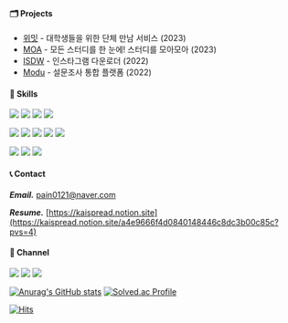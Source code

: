 #### 🗂️ Projects 
- [위밋](https://github.com/SWM-E2I/wemeet-backend) - 대학생들을 위한 단체 만남 서비스 (2023)
- [MOA](https://github.com/Project-MO-A/MOA-Backend) - 모든 스터디를 한 눈에! 스터디를 모아모아 (2023)
- [ISDW](https://github.com/KAispread/Instagram-image-downloader) - 인스타그램 다운로더 (2022)
- [Modu](https://github.com/KAispread/ModuForms) - 설문조사 통합 플랫폼 (2022)


#### 🔨 Skills
<a target="_blank"><img src="https://img.shields.io/badge/Java-437291?style=for-the-badge&logo=openjdk&logoColor=white"/></a>
<a target="_blank"><img src="https://img.shields.io/badge/Spring-6DB33F?style=for-the-badge&logo=Spring&logoColor=white"/></a>
<a target="_blank"><img src="https://img.shields.io/badge/JPA-59666C?style=for-the-badge&logo=Hibernate&logoColor=white"/></a>
<a target="_blank"><img src="https://img.shields.io/badge/JUnit-25A162?style=for-the-badge&logo=JUnit5&logoColor=white"/></a> &nbsp;

<a target="_blank"><img src="https://img.shields.io/badge/Docker-2496ED?style=for-the-badge&logo=docker&logoColor=white"/></a>
<a target="_blank"><img src="https://img.shields.io/badge/Spring Security-6DB33F?style=for-the-badge&logo=springsecurity&logoColor=white"/></a>
<a target="_blank"><img src="https://img.shields.io/badge/QueryDSL-2E75B4?style=for-the-badge&logo=qualys&logoColor=white"/></a>
<a target="_blank"><img src="https://img.shields.io/badge/AWS-232F3E?style=for-the-badge&logo=AmazonAWS&logoColor=white"/></a>
<a target="_blank"><img src="https://img.shields.io/badge/Github Actions-2088FF?style=for-the-badge&logo=GithubActions&logoColor=white"/></a> &nbsp;


<a target="_blank"><img src="https://img.shields.io/badge/MySQL-4479A1?style=for-the-badge&logo=mysql&logoColor=white"/></a>
<a target="_blank"><img src="https://img.shields.io/badge/MariaDB-003545?style=for-the-badge&logo=MariaDB&logoColor=white"/></a>
<a target="_blank"><img src="https://img.shields.io/badge/Redis-DC382D?style=for-the-badge&logo=redis&logoColor=white"/></a>


#### 📞 Contact
***Email.*** [pain0121@naver.com](pain0121@naver.com) &nbsp;

***Resume.*** [https://kaispread.notion.site](https://kaispread.notion.site/a4e9666f4d0840148446c8dc3b00c85c?pvs=4)


#### 📮 Channel
<a href="https://rachel0115.tistory.com/" target="_blank"><img src="https://img.shields.io/badge/Blog-000000?style=for-the-badge&logo=bloglovin&logoColor=white"/></a>
<a href="http://kaispread.notion.site/Dev-wiki-de9d4e8072cc488d89ded6bff532da7a?pvs=4" target="_blank"><img src="https://img.shields.io/badge/Notion-034511?style=for-the-badge&logo=Notion&logoColor=white"/></a>
<a href="https://www.linkedin.com/in/kiwoo-lee-a9636924a/" target="_blank"><img src="https://img.shields.io/badge/Linkedin-0A66C2?style=for-the-badge&logo=Linkedin&logoColor=white"/></a>


[![Anurag's GitHub stats](https://github-readme-stats.vercel.app/api?username=KAispread)](https://github.com/anuraghazra/github-readme-stats)
[![Solved.ac Profile](http://mazassumnida.wtf/api/v2/generate_badge?boj=sign0121)](https://solved.ac/sign0121/) &nbsp;

[![Hits](https://hits.seeyoufarm.com/api/count/incr/badge.svg?url=https%3A%2F%2Fgithub.com%2FKAispread&count_bg=%233DBFC8&title_bg=%23FF8B00&icon=qiwi.svg&icon_color=%23E7E7E7&title=hits&edge_flat=false)](https://hits.seeyoufarm.com)
